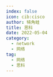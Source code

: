 ```yaml
---
index: false
icon: cib:cisco
author: 犄角蛙
title: 思科
date: 2022-05-04
category:
  - network
  - 网络
tag:
  - 网络
  - 思科
---
```

